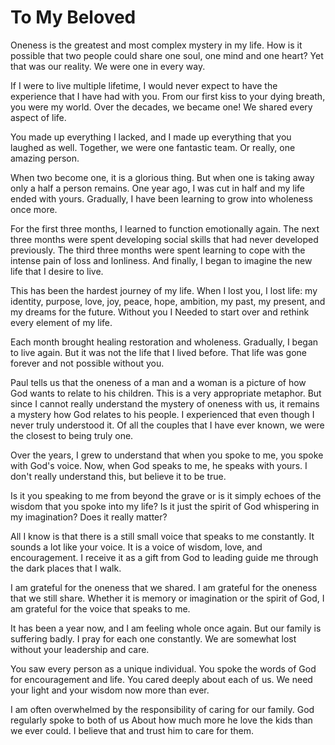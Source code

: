 # To My Beloved

Oneness is the greatest and most complex mystery in my life.
How is it possible that two people could share one soul, one mind and one heart?
Yet that was our reality.
We were one in every way.

If I were to live multiple lifetime, I would never expect to have the experience that I have had with you.
From our first kiss to your dying breath, you were my world.
Over the decades, we became one!
We shared every aspect of life.

You made up everything I lacked, and I made up everything that you laughed as well.
Together, we were one fantastic team. 
Or really, one amazing person.

When two become one, it is a glorious thing.
But when one is taking away only a half a person remains.
One year ago, I was cut in half and my life ended with yours.
Gradually, I have been learning to grow into wholeness once more.

For the first three months, I learned to function emotionally again.
The next three months were spent developing social skills that had never developed previously.
The third three months were spent learning to cope with the intense pain of loss and lonliness.
And finally, I began to imagine the new life that I desire to live.

This has been the hardest journey of my life.
When I lost you, I lost life: 
my identity, purpose, love, joy, peace, hope, ambition, my past, my present, and my dreams for the future.
Without you I Needed to start over and rethink every element of my life.

Each month brought healing restoration and wholeness.
Gradually, I began to live again.
But it was not the life that I lived before.
That life was gone forever and not possible without you.

Paul tells us that the oneness of a man and a woman is a picture of how God wants to relate to his children.
This is a very appropriate metaphor. But since I cannot really understand 
the mystery of oneness with us, it remains a mystery how God relates to his people.
I experienced that even though I never truly understood it.
Of all the couples that I have ever known, we were the closest to being truly one.

Over the years, I grew to understand that when you spoke to me, you spoke with God's voice.
Now, when God speaks to me, he speaks with yours.
I don't really understand this, but believe it to be true.

Is it you speaking to me from beyond the grave 
or is it simply echoes of the wisdom that you spoke into my life? 
Is it just the spirit of God whispering in my imagination? 
Does it really matter?

All I know is that there is a still small voice that speaks to me constantly. 
It sounds a lot like your voice.
It is a voice of wisdom, love, and encouragement.
I receive it as a gift from God to leading guide me through the dark places that I walk.

I am grateful for the oneness that we shared.
I am grateful for the oneness that we still share.
Whether it is memory or imagination or the spirit of God, 
I am grateful for the voice that speaks to me.

It has been a year now, and I am feeling whole once again.
But our family is suffering badly.
I pray for each one constantly.
We are somewhat lost without your leadership and care.

You saw every person as a unique individual.
You spoke the words of God for encouragement and life.
You cared deeply about each of us.
We need your light and your wisdom now more than ever.

I am often overwhelmed by the responsibility of caring for our family.
God regularly spoke to both of us About how much more he love the kids than we ever could.
I believe that and trust him to care for them.


